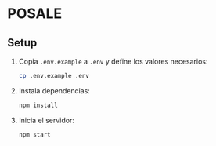 # POSALE

## Setup

1. Copia `.env.example` a `.env` y define los valores necesarios:
   ```bash
   cp .env.example .env
   ```
2. Instala dependencias:
   ```bash
   npm install
   ```
3. Inicia el servidor:
   ```bash
   npm start
   ```

